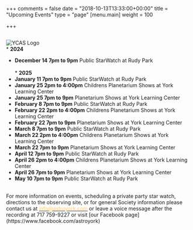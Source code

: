 +++
comments = false
date = "2018-10-13T13:33:00+00:00"
title = "Upcoming Events"
type = "page"
[menu.main]
weight = 100

+++

## 
![YCAS Logo](../img/YCAS2018b.jpg "York County Astronomical Society")
<br>* **2024**<br>
* **December 14 7pm to 9pm** Public StarWatch at Rudy Park<br>
<br>* **2025**<br>
* **January 11 7pm to 9pm** Public StarWatch at Rudy Park<br>
* **January 25 2pm to 4:00pm** Childrens Planetarium Shows at York Learning Center<br>
* **January 25 7pm to 9pm** Planetarium Shows at York Learning Center<br>
* **February 8 7pm to 9pm** Public StarWatch at Rudy Park<br>
* **February 22 2pm to 4:00pm** Childrens Planetarium Shows at York Learning Center<br>
* **February 22 7pm to 9pm** Planetarium Shows at York Learning Center<br>
* **March 8 7pm to 9pm** Public StarWatch at Rudy Park<br>
* **March 22 2pm to 4:00pm** Childrens Planetarium Shows at York Learning Center<br>
* **March 22 7pm to 9pm** Planetarium Shows at York Learning Center<br>
* **April 12 7pm to 9pm** Public StarWatch at Rudy Park<br>
* **April 26 2pm to 4:00pm** Childrens Planetarium Shows at York Learning Center<br>
* **April 26 7pm to 9pm** Planetarium Shows at York Learning Center<br>
* **May 10 7pm to 9pm** Public StarWatch at Rudy Park<br>
<br>
For more information on events, scheduling a private party star watch, directions to the observing site, or for general Society information please contact us at <a href="mailto:info@astroyork.com"><font color="#FFCC66">info@astroyork.com</font></a> or leave a voice message after the recording at 717 759-9227 or visit [our Facebook page](https://www.facebook.com/astroyork)

